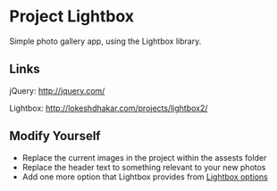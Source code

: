 # Project Lightbox

Simple photo gallery app, using the Lightbox library.

## Links

jQuery: http://jquery.com/

Lightbox: http://lokeshdhakar.com/projects/lightbox2/

## Modify Yourself

* Replace the current images in the project within the assests folder
* Replace the header text to something relevant to your new photos
* Add one more option that Lightbox provides from [Lightbox options](http://lokeshdhakar.com/projects/lightbox2/#options)
